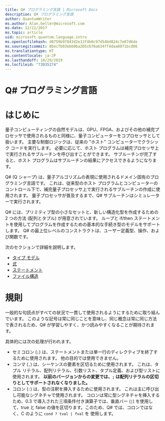 ```yaml
---
title: Q# プログラミング言語 | Microsoft Docs
description: Q# プログラミング言語
author: QuantumWriter
ms.author: Alan.Geller@microsoft.com
ms.date: 12/11/2017
ms.topic: article
uid: microsoft.quantum.language.intro
ms.openlocfilehash: d8759b9f043d2e13f4b0c97d54bd824c7e87d6de
ms.sourcegitcommit: 8becfb03eb60ba205c670a634ff4daa8071bcd06
ms.translationtype: HT
ms.contentlocale: ja-JP
ms.lasthandoff: 10/29/2019
ms.locfileid: "73035274"
---
```

# <a name="the-q-programming-language"></a>Q# プログラミング言語

# <a name="introduction"></a>はじめに

量子コンピューティングの自然モデルは、GPU、FPGA、およびその他の補完プロセッサで使用されるものと同様に、量子コンピューターをコプロセッサとして扱います。
主要な制御ロジックは、従来の "ホスト" コンピューターでクラシック コードを実行します。
必要に応じて、ホスト プログラムは補完プロセッサ上で実行されるサブルーチンを呼び出すことができます。
サブルーチンが完了すると、ホスト プログラムはサブルーチンの結果にアクセスできるようになります。

Q# (Q シャープ) は、量子アルゴリズムの表現に使用されるドメイン固有のプログラミング言語です。
これは、従来型のホスト プログラムとコンピューターのコントロール下で、補完量子プロセッサ上で実行されるサブルーチンの作成に使用されます。
量子プロセッサが普及するまで、Q# サブルーチンはシミュレーターで実行されます。

Q# には、プリミティブ型の小さなセットと、新しい構造化型を作成するための 2 つの方法 (配列とタプル) が用意されています。
ループと if/then ステートメントを使用してプログラムを作成するための基本的な手続き型のモデルをサポートします。
Q# の最上位レベルのコンストラクトは、ユーザー定義型、操作、および関数です。

次のセクションで詳細を説明します。
- [タイプ モデル](xref:microsoft.quantum.language.type-model)
- [式](xref:microsoft.quantum.language.expressions)
- [ステートメント](xref:microsoft.quantum.language.statements)
- [ファイル構造](xref:microsoft.quantum.language.file-structure)

# <a name="conventions"></a>規則

一般的な句読点がすべての状況で一貫して使用されるようにするために取り組んでいます。
このような記号は常に同じことを意味し、同じ概念は常に同じ方法で表されるため、Q# が学習しやすく、かつ読みやすくなることが期待されます。

具体的には次の処理が行われます。

- セミコロン (`;`) は、ステートメントまたは単一行のディレクティブを終了するために使用されます。
  他の目的では使用できません。
- コンマ (`,`) は、シーケンスの要素を区切るために使用されます。 これは、タプル リテラル、配列リテラル、引数リスト、タプル定義、および型リストに使用されます。 **以前のバージョンからの変更では、`;` は配列リテラルの区切りとしてサポートされなくなりました。**
- コロン (`:`) は、型の注釈を挿入するために使用されます。 これは主に呼び出し可能なシグネチャで使用されます。
  コロンは常に型シグネチャを挿入するため、0.3 で導入された三項条件付き演算子では、垂直バー (`|`) を使用して、true と false の値を区切ります。このため、Q# では、コロンではなく、C のように `cond ? tval | fval` を 使用します。
  

